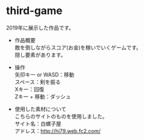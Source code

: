 # third-game
2019年に展示した作品です。

* 作品概要  
敵を倒しながらスコア(お金)を稼いでいくゲームです。  
隠し要素があります。  

* 操作  
矢印キー or WASD：移動  
スペース：剣を振る  
Xキー：回復  
Zキー + 移動：ダッシュ  

* 使用した素材について  
こちらのサイトのものを使用しました。  
サイト名：白螺子屋  
アドレス：http://hi79.web.fc2.com/
